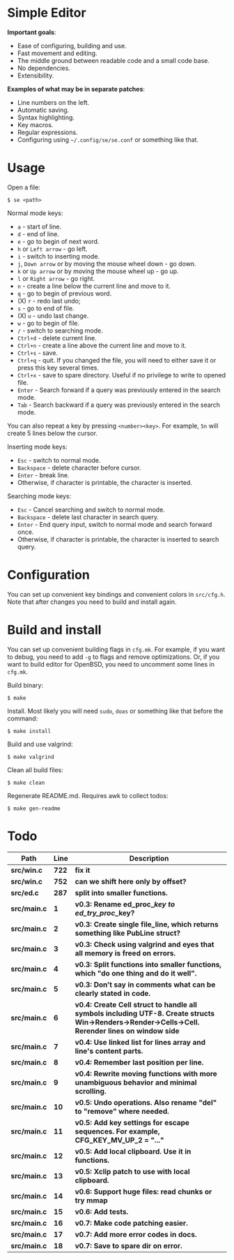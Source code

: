 # Simple Editor

**Important goals**:

- Ease of configuring, building and use.
- Fast movement and editing.
- The middle ground between readable code and a small code base.
- No dependencies.
- Extensibility.

**Examples of what may be in separate patches**:

- Line numbers on the left.
- Automatic saving.
- Syntax highlighting.
- Key macros.
- Regular expressions.
- Configuring using `~/.config/se/se.conf` or something like that.

# Usage

Open a file:

```
$ se <path>
```

Normal mode keys:

- `a` - start of line.
- `d` - end of line.
- `e` - go to begin of next word.
- `h` or `Left arrow` - go left.
- `i` - switch to inserting mode.
- `j`, `Down arrow` or by moving the mouse wheel down - go down.
- `k` or `Up arrow` or by moving the mouse wheel up - go up.
- `l` or `Right arrow` - go right.
- `n` - create a line below the current line and move to it.
- `q` - go to begin of previous word.
- (X) `r` - redo last undo;
- `s` - go to end of file.
- (X) `u` - undo last change.
- `w` - go to begin of file.
- `/` - switch to searching mode.
- `Ctrl+d` - delete current line.
- `Ctrl+n` - create a line above the current line and move to it.
- `Ctrl+s` - save.
- `Ctrl+q` - quit. If you changed the file, you will need to either save it or press this key several times.
- `Ctrl+x` - save to spare directory. Useful if no privilege to write to opened file.
- `Enter` - Search forward if a query was previously entered in the search mode.
- `Tab` - Search backward if a query was previously entered in the search mode.

You can also repeat a key by pressing `<number><key>`. For example, `5n` will create 5 lines below the cursor.

Inserting mode keys:

- `Esc` - switch to normal mode.
- `Backspace` - delete character before cursor.
- `Enter` - break line.
- Otherwise, if character is printable, the character is inserted.

Searching mode keys:

- `Esc` - Cancel searching and switch to normal mode.
- `Backspace` - delete last character in search query.
- `Enter` - End query input, switch to normal mode and search forward once.
- Otherwise, if character is printable, the character is inserted to search query.

# Configuration

You can set up convenient key bindings and convenient colors in `src/cfg.h`. Note that after changes you need to build and install again.

# Build and install

You can set up convenient building flags in `cfg.mk`. For example, if you want to debug, you need to add `-g` to flags and remove optimizations. Or, if you want to build editor for OpenBSD, you need to uncomment some lines in `cfg.mk`.

Build binary:

```
$ make
```

Install. Most likely you will need `sudo`, `doas` or something like that before the command:

```
$ make install
```

Build and use valgrind:

```
$ make valgrind
```

Clean all build files:

```
$ make clean
```

Regenerate README.md. Requires awk to collect todos:

```
$ make gen-readme
```

# Todo

|Path|Line|Description|
|-|-|-|
|**src/win.c**|**722**|**fix it**|
|**src/win.c**|**752**|**can we shift here only by offset?**|
|**src/ed.c**|**287**|**split into smaller functions.**|
|**src/main.c**|**1**|**v0.3: Rename ed_proc_*_key to ed_try_proc_*_key?**|
|**src/main.c**|**2**|**v0.3: Create single file_line, which returns something like PubLine struct?**|
|**src/main.c**|**3**|**v0.3: Check using valgrind and eyes that all memory is freed on errors.**|
|**src/main.c**|**4**|**v0.3: Split functions into smaller functions, which "do one thing and do it well".**|
|**src/main.c**|**5**|**v0.3: Don’t say in comments what can be clearly stated in code.**|
|**src/main.c**|**6**|**v0.4: Create Cell struct to handle all symbols including UTF-8. Create structs Win->Renders->Render->Cells->Cell. Rerender lines on window side**|
|**src/main.c**|**7**|**v0.4: Use linked list for lines array and line's content parts.**|
|**src/main.c**|**8**|**v0.4: Remember last position per line.**|
|**src/main.c**|**9**|**v0.4: Rewrite moving functions with more unambiguous behavior and minimal scrolling.**|
|**src/main.c**|**10**|**v0.5: Undo operations. Also rename "del" to "remove" where needed.**|
|**src/main.c**|**11**|**v0.5: Add key settings for escape sequences. For example, CFG_KEY_MV_UP_2 = "..."**|
|**src/main.c**|**12**|**v0.5: Add local clipboard. Use it in functions.**|
|**src/main.c**|**13**|**v0.5: Xclip patch to use with local clipboard.**|
|**src/main.c**|**14**|**v0.6: Support huge files: read chunks or try mmap**|
|**src/main.c**|**15**|**v0.6: Add tests.**|
|**src/main.c**|**16**|**v0.7: Make code patching easier.**|
|**src/main.c**|**17**|**v0.7: Add more error codes in docs.**|
|**src/main.c**|**18**|**v0.7: Save to spare dir on error.**|

